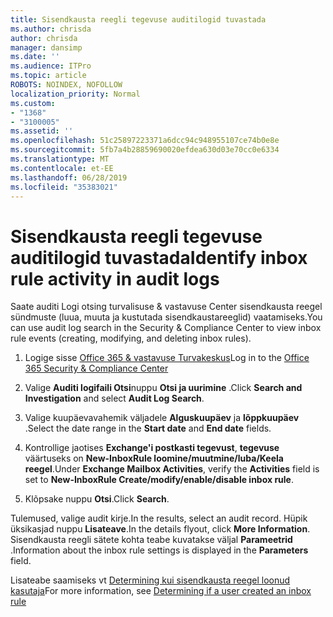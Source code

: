 ```yaml
---
title: Sisendkausta reegli tegevuse auditilogid tuvastada
ms.author: chrisda
author: chrisda
manager: dansimp
ms.date: ''
ms.audience: ITPro
ms.topic: article
ROBOTS: NOINDEX, NOFOLLOW
localization_priority: Normal
ms.custom:
- "1368"
- "3100005"
ms.assetid: ''
ms.openlocfilehash: 51c25897223371a6dcc94c948955107ce74b0e8e
ms.sourcegitcommit: 5fb7a4b28859690020efdea630d03e70cc0e6334
ms.translationtype: MT
ms.contentlocale: et-EE
ms.lasthandoff: 06/28/2019
ms.locfileid: "35383021"
---
```

# <a name="identify-inbox-rule-activity-in-audit-logs"></a><span data-ttu-id="21dd3-102">Sisendkausta reegli tegevuse auditilogid tuvastada</span><span class="sxs-lookup"><span data-stu-id="21dd3-102">Identify inbox rule activity in audit logs</span></span>

<span data-ttu-id="21dd3-103">Saate auditi Logi otsing turvalisuse & vastavuse Center sisendkausta reegel sündmuste (luua, muuta ja kustutada sisendkaustareeglid) vaatamiseks.</span><span class="sxs-lookup"><span data-stu-id="21dd3-103">You can use audit log search in the Security & Compliance Center to view inbox rule events (creating, modifying, and deleting inbox rules).</span></span>

1. <span data-ttu-id="21dd3-104">Logige sisse [Office 365 & vastavuse Turvakeskus](https://protection.office.com/)</span><span class="sxs-lookup"><span data-stu-id="21dd3-104">Log in to the [Office 365 Security & Compliance Center](https://protection.office.com/)</span></span>

2. <span data-ttu-id="21dd3-105">Valige **Auditi logifaili Otsi**nuppu **Otsi ja uurimine** .</span><span class="sxs-lookup"><span data-stu-id="21dd3-105">Click **Search and Investigation** and select **Audit Log Search**.</span></span>

3. <span data-ttu-id="21dd3-106">Valige kuupäevavahemik väljadele **Alguskuupäev** ja **lõppkuupäev** .</span><span class="sxs-lookup"><span data-stu-id="21dd3-106">Select the date range in the **Start date** and **End date** fields.</span></span>

4. <span data-ttu-id="21dd3-107">Kontrollige jaotises **Exchange'i postkasti tegevust**, **tegevuse** väärtuseks on **New-InboxRule loomine/muutmine/luba/Keela reegel**.</span><span class="sxs-lookup"><span data-stu-id="21dd3-107">Under **Exchange Mailbox Activities**, verify the **Activities** field is set to **New-InboxRule Create/modify/enable/disable inbox rule**.</span></span>

5. <span data-ttu-id="21dd3-108">Klõpsake nuppu **Otsi**.</span><span class="sxs-lookup"><span data-stu-id="21dd3-108">Click **Search**.</span></span>

<span data-ttu-id="21dd3-109">Tulemused, valige audit kirje.</span><span class="sxs-lookup"><span data-stu-id="21dd3-109">In the results, select an audit record.</span></span> <span data-ttu-id="21dd3-110">Hüpik üksikasjad nuppu **Lisateave**.</span><span class="sxs-lookup"><span data-stu-id="21dd3-110">In the details flyout, click **More Information**.</span></span> <span data-ttu-id="21dd3-111">Sisendkausta reegli sätete kohta teabe kuvatakse väljal **Parameetrid** .</span><span class="sxs-lookup"><span data-stu-id="21dd3-111">Information about the inbox rule settings is displayed in the **Parameters** field.</span></span>

<span data-ttu-id="21dd3-112">Lisateabe saamiseks vt [Determining kui sisendkausta reegel loonud kasutaja](https://docs.microsoft.com//office365/securitycompliance/auditing-troubleshooting-scenarios#determining-if-a-user-created-an-inbox-rule)</span><span class="sxs-lookup"><span data-stu-id="21dd3-112">For more information, see [Determining if a user created an inbox rule](https://docs.microsoft.com//office365/securitycompliance/auditing-troubleshooting-scenarios#determining-if-a-user-created-an-inbox-rule)</span></span>
